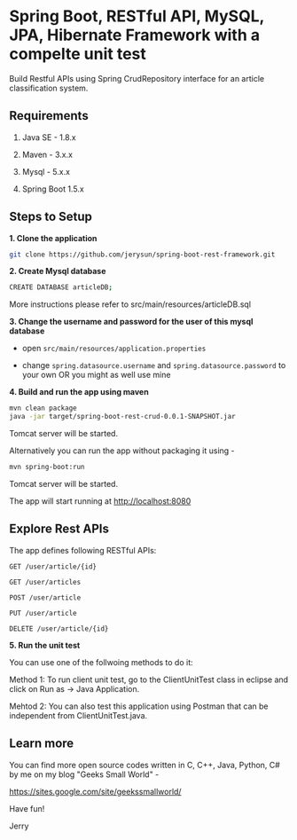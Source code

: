 # Spring Boot, RESTful API, MySQL, JPA, Hibernate Framework with a compelte unit test

Build Restful APIs using Spring CrudRepository interface for an article classification system.

## Requirements

1. Java SE - 1.8.x

2. Maven - 3.x.x

3. Mysql - 5.x.x

4. Spring Boot 1.5.x

## Steps to Setup

**1. Clone the application**

```bash
git clone https://github.com/jerysun/spring-boot-rest-framework.git
```

**2. Create Mysql database**
```bash
CREATE DATABASE articleDB;
```

More instructions please refer to src/main/resources/articleDB.sql

**3. Change the username and password for the user of this mysql database**

+ open `src/main/resources/application.properties`

+ change `spring.datasource.username` and `spring.datasource.password` to your own OR you might as well use mine

**4. Build and run the app using maven**

```bash
mvn clean package
java -jar target/spring-boot-rest-crud-0.0.1-SNAPSHOT.jar
```

Tomcat server will be started. 

Alternatively you can run the app without packaging it using -

```bash
mvn spring-boot:run
```

Tomcat server will be started.

The app will start running at <http://localhost:8080>

## Explore Rest APIs

The app defines following RESTful APIs:

    GET /user/article/{id}

    GET /user/articles
    
    POST /user/article
    
    PUT /user/article
    
    DELETE /user/article/{id}

**5. Run the unit test**

You can use one of the follwoing methods to do it:

Method 1:
To run client unit test, go to the ClientUnitTest class in eclipse and click on Run as -> Java Application. 

Mehtod 2:
You can also test this application using Postman that can be independent from ClientUnitTest.java.

## Learn more

You can find more open source codes written in C, C++, Java, Python, C# by me on my blog "Geeks Small World" -

<https://sites.google.com/site/geekssmallworld/>

Have fun!

Jerry
